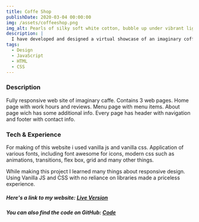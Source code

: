 ```yaml
---
title: Coffe Shop
publishDate: 2020-03-04 00:00:00
img: /assets/coffeeshop.png
img_alt: Pearls of silky soft white cotton, bubble up under vibrant lighting
description: |
  I have developed and designed a virtual showcase of an imaginary coffee shop.
tags:
  - Design
  - JavaScript
  - HTML
  - CSS
---
```


### Description

Fully responsive web site of imaginary caffe. Contains 3 web pages. Home page with work hours and reviews. Menu page with menu items. About page wich has some additional info. Every page has header with navigation and footer with contact info.

### Tech & Experience

For making of this website i used vanilla js and vanilla css. Application of various fonts, including font awesome for icons, modern css such as animations, transitions, flex box, grid and many other things.

While making this project I learned many things about responsive design. Using Vanilla JS and CSS with no reliance on libraries made a priceless experience.

##### Here's a link to my website: <u>[Live Version](https://milanjulinac42.github.io/coffee-shop/)</u>

##### You can also find the code on GitHub: <u>[Code](https://github.com/MilanJulinac42/coffee-shop)</u>
